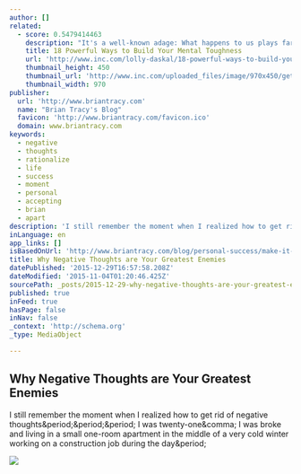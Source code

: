 ```yaml
---
author: []
related:
  - score: 0.5479414463
    description: "It's a well-known adage: What happens to us plays far less a role in our happiness and success than our responses. To develop and maintain the kind of mental toughness that success requires, it's crucial that you keep your thoughts and self-talk positive and avoid the habits that lead to negativity and unhealthy behaviors."
    title: 18 Powerful Ways to Build Your Mental Toughness
    url: 'http://www.inc.com/lolly-daskal/18-powerful-ways-to-build-your-mental-strength.html'
    thumbnail_height: 450
    thumbnail_url: 'http://www.inc.com/uploaded_files/image/970x450/getty_163928143_970645970450099_61019.jpg'
    thumbnail_width: 970
publisher:
  url: 'http://www.briantracy.com'
  name: "Brian Tracy's Blog"
  favicon: 'http://www.briantracy.com/favicon.ico'
  domain: www.briantracy.com
keywords:
  - negative
  - thoughts
  - rationalize
  - life
  - success
  - moment
  - personal
  - accepting
  - brian
  - apart
description: 'I still remember the moment when I realized how to get rid of negative thoughts... I was twenty-one, I was broke and living in a small one-room apartment in the middle of a very cold winter working on a construction job during the day.'
inLanguage: en
app_links: []
isBasedOnUrl: 'http://www.briantracy.com/blog/personal-success/make-it-happen-3-reasons-why-negative-thoughts-are-blocking-your-success-in-life/'
title: Why Negative Thoughts are Your Greatest Enemies
datePublished: '2015-12-29T16:57:58.208Z'
dateModified: '2015-11-04T01:20:46.425Z'
sourcePath: _posts/2015-12-29-why-negative-thoughts-are-your-greatest-enemies.md
published: true
inFeed: true
hasPage: false
inNav: false
_context: 'http://schema.org'
_type: MediaObject

---
```

<article style=""><h1>Why Negative Thoughts are Your Greatest Enemies</h1><p>I still remember the moment when I realized how to get rid of negative thoughts&amp;period;&amp;period;&amp;period; I was twenty-one&amp;comma; I was broke and living in a small one-room apartment in the middle of a very cold winter working on a construction job during the day&amp;period;</p><img src="http://www.briantracy.com/blog/wp-content/uploads/2015/10/negative-thoughts-enemies-to-success.jpg" /></article>